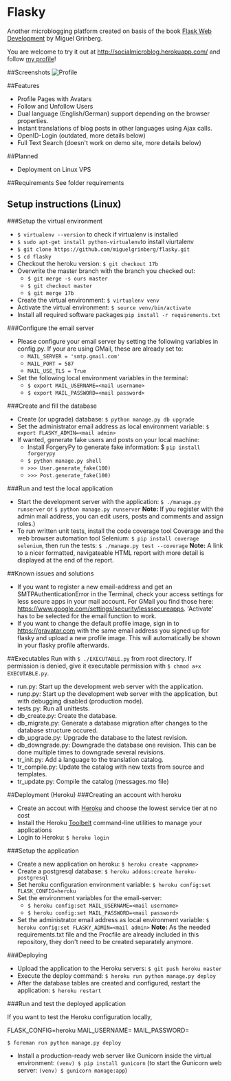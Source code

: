 Flasky
======
Another microblogging platform created on basis of the book [Flask Web Development](http://www.flaskbook.com) by Miguel Grinberg.

You are welcome to try it out at http://socialmicroblog.herokuapp.com/ and follow [my profile](http://socialmicroblog.herokuapp.com/user/Norbert)!

##Screenshots
![Profile](http://img5.fotos-hochladen.net/uploads/profilesmz0xn56qe43.jpg)

##Features
- Profile Pages with Avatars
- Follow and Unfollow Users
- Dual language (English/German) support depending on the browser properties.
- Instant translations of blog posts in other languages using Ajax calls.
- OpenID-Login (outdated, more details below)
- Full Text Search (doesn't work on demo site, more details below)

##Planned
- Deployment on Linux VPS

##Requirements
See folder requirements

## Setup instructions (Linux)
###Setup the virtual environment
- `$ virtualenv --version` to check if virtualenv is installed
- `$ sudo apt-get install python-virtualenv`to install viurtalenv
- `$ git clone https://github.com/miguelgrinberg/flasky.git`
- `$ cd flasky`
- Checkout the heroku version: `$ git checkout 17b`
- Overwrite the master branch with the branch you checked out:
	- `$ git merge -s ours master`
	- `$ git checkout master`
	- `$ git merge 17b`
- Create the virtual environment: `$ virtualenv venv`
- Activate the virtual environment: `$ source venv/bin/activate`
- Install all required software packages:`pip install -r requirements.txt`

###Configure the email server
- Please configure your email server by setting the following variables in config.py. If your are using GMail, these are already set to:
	- `MAIL_SERVER = 'smtp.gmail.com'`
	- `MAIL_PORT = 587`
	- `MAIL_USE_TLS = True`
- Set the following local environment variables in the terminal:
	- `$ export MAIL_USERNAME=<mail username>` 
	- `$ export MAIL_PASSWORD=<mail password>`

###Create and fill the database
- Create (or upgrade) database: `$ python manage.py db upgrade`
- Set the administrator email address as local environment variable: `$ export FLASKY_ADMIN=<mail admin>`
- If wanted, generate fake users and posts on your local machine:
	- Install ForgeryPy to generate fake information: $ `pip install forgerypy`
	- `$ python manage.py shell`
	- `>>> User.generate_fake(100)`
	- `>>> Post.generate_fake(100)`

###Run and test the local application
- Start the development server with the application: `$ ./manage.py runserver` or `$ python manage.py runserver` 
**Note:** If you register with the admin mail address, you can edit users, posts and comments and assign roles.)
- To run written unit tests, install the code coverage tool Coverage and the web browser automation tool Selenium: `$ pip install coverage selenium`, then run the tests: `$ ./manage.py test --coverage`
**Note:** A link to a nicer formatted, navigateable HTML report with more detail is displayed at the end of the report.

##Known issues and solutions
- If you want to register a new email-address and get an SMTPAuthenticationError in the Terminal, check your access settings for less secure apps in your mail account. For GMail you find those here: https://www.google.com/settings/security/lesssecureapps. 'Activate' has to be selected for the email function to work.
- If you want to change the default profile image, sign in to https://gravatar.com with the same email address you signed up for flasky and upload a new profile image. This will automatically be shown in your flasky profile afterwards.

##Executables
Run with `$ ./EXECUTABLE.py` from root directory. If permission is denied, give it executable permission with `$ chmod a+x EXECUTABLE.py`.
- run.py: Start up the development web server with the application.
- runp.py: Start up the development web server with the application, but with debugging disabled (production mode).
- tests.py: Run all unittests.
- db_create.py: Create the database.
- db_migrate.py: Generate a database migration after changes to the database structure occured.
- db_upgrade.py: Upgrade the database to the latest revision.
- db_downgrade.py: Downgrade the database one revision. This can be done multiple times to downgrade several revisions.
- tr_init.py: Add a language to the translation catalog.
- tr_compile.py: Update the catalog with new texts from source and templates.
- tr_update.py: Compile the catalog (messages.mo file)

##Deployment (Heroku)
###Creating an account with heroku
- Create an accout with [Heroku](http://heroku.com) and choose the lowest service tier at no cost
- Install the Heroku [Toolbelt](https://toolbelt.heroku.com/) command-line utilities to manage your applications
- Login to Heroku: `$ heroku login`

###Setup the application
- Create a new application on heroku: `$ heroku create <appname>`
- Create a postgresql database: `$ heroku addons:create heroku-postgresql`
- Set heroku configuration environment variable: `$ heroku config:set FLASK_CONFIG=heroku`
- Set the environment variables for the email-server:
	- `$ heroku config:set MAIL_USERNAME=<mail username>` 
	- `$ heroku config:set MAIL_PASSWORD=<mail password>`
- Set the administrator email address as local environment variable: `$ heroku config:set FLASKY_ADMIN=<mail admin>`
**Note:** As the needed requirements.txt file and the Procfile are already included in this repository, they don't need to be created separately anymore.

###Deploying
- Upload the application to the Heroku servers: `$ git push heroku master`
- Execute the deploy command: `$ heroku run python manage.py deploy`
- After the database tables are created and configured, restart the application: `$ heroku restart`


###Run and test the deployed application


If you want to test the Heroku configuration locally,

FLASK_CONFIG=heroku
MAIL_USERNAME=<your-username>
MAIL_PASSWORD=<your-password>

`$ foreman run python manage.py deploy` 


- Install a production-ready web server like Gunicorn inside the virtual environment: `(venv) $ pip install gunicorn` (to start the Gunicorn web server: `(venv) $ gunicorn manage:app`)


